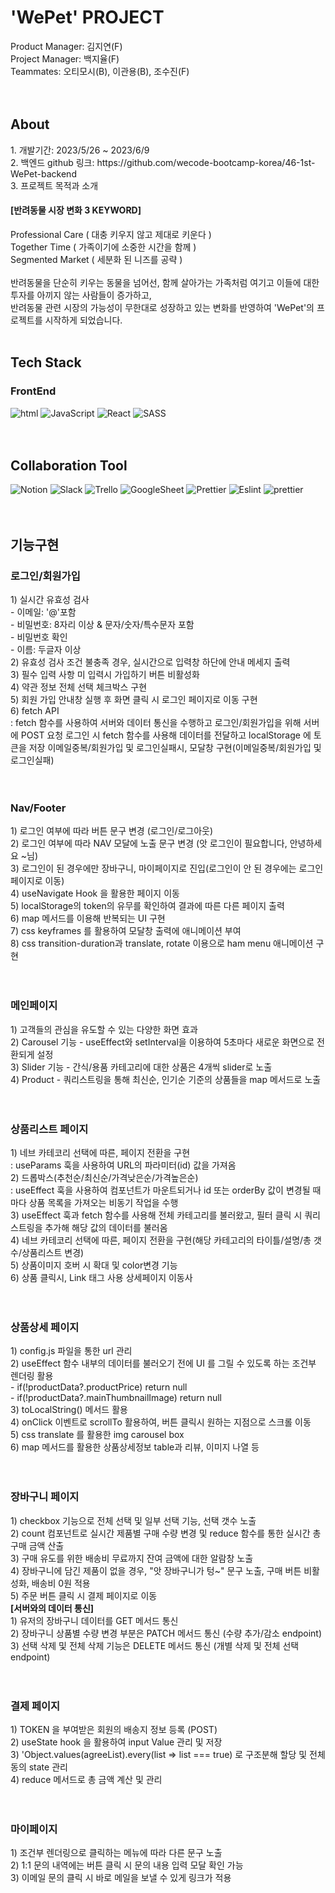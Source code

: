 <h1>'WePet' PROJECT</h1>
Product Manager: 김지연(F) <br />
Project Manager: 백지율(F) <br />
Teammates: 오티모시(B), 이관용(B), 조수진(F) <br />
<br />
<br />
<h2>About</h2>
1.  개발기간: 2023/5/26 ~ 2023/6/9<br />
2.  백엔드 github 링크: https://github.com/wecode-bootcamp-korea/46-1st-WePet-backend<br />
3.  프로젝트 목적과 소개<br />
<h4>[반려동물 시장 변화 3 KEYWORD]</h4>
<span>Professional Care ( 대충 키우지 않고 제대로 키운다 )</span><br />
<span>Together Time ( 가족이기에 소중한 시간을 함께 )</span><br />
<span>Segmented Market ( 세분화 된 니즈를 공략 )</span><br />
<br />
반려동물을 단순히 키우는 동물을 넘어선, 함께 살아가는 가족처럼 여기고 이들에 대한 투자를 아끼지 않는 사람들이 증가하고, <br />
반려동물 관련 시장의 가능성이 무한대로 성장하고 있는 변화를 반영하여 'WePet'의 프로젝트를 시작하게 되었습니다.


<br />
<br />
<h2>Tech Stack</h2>

<h3>FrontEnd</h3>
<div>
<img src="https://img.shields.io/badge/HTML-239120?style=for-the-badge&logo=html5&logoColor=white" alt="html">
<img src="https://img.shields.io/badge/JavaScript-F7DF1E?style=for-the-badge&logo=javascript&logoColor=black" alt="JavaScript">
<img src="https://img.shields.io/badge/React-20232A?style=for-the-badge&logo=react&logoColor=61DAFB" alt="React">
<img src="https://img.shields.io/badge/Sass-CC6699?style=for-the-badge&logo=sass&logoColor=white" alt="SASS">
</div>
<br />
<br />
<h2>Collaboration Tool</h2>
<div>
<img src="https://img.shields.io/badge/Notion-000000?style=for-the-badge&logo=notion&logoColor=white" alt="Notion">
<img src="https://img.shields.io/badge/Slack-4A154B?style=for-the-badge&logo=slack&logoColor=white" alt="Slack">
<img src="https://img.shields.io/badge/Trello-0052CC?style=for-the-badge&logo=trello&logoColor=white" alt="Trello">
<img src="https://img.shields.io/badge/Google%20Sheets-34A853?style=for-the-badge&logo=google-sheets&logoColor=white" alt="GoogleSheet">
<img src="https://img.shields.io/badge/prettier-1A2C34?style=for-the-badge&logo=prettier&logoColor=F7BA3E" alt="Prettier">
<img src="https://img.shields.io/badge/eslint-3A33D1?style=for-the-badge&logo=eslint&logoColor=white" alt="Eslint">
<img src="https://img.shields.io/badge/prettier-1A2C34?style=for-the-badge&logo=prettier&logoColor=F7BA3E" alt="prettier">
</div>
<br />
<br />
<h2>기능구현</h2>

<h3>로그인/회원가입</h3>
<span>1) 실시간 유효성 검사</span> <br />
- 이메일: '@'포함<br />
- 비밀번호: 8자리 이상 & 문자/숫자/특수문자 포함 <br />
- 비밀번호 확인 <br /> 
- 이름: 두글자 이상 <br /> 
<span>2) 유효성 검사 조건 불충족 경우, 실시간으로 입력창 하단에 안내 메세지 출력</span> <br />
<span>3) 필수 입력 사항 미 입력시 가입하기 버튼 비활성화</span> <br />
<span>4) 약관 정보 전체 선택 체크박스 구현</span> <br />
<span>5) 회원 가입 안내창 실행 후 화면 클릭 시 로그인 페이지로 이동 구현</span> <br />
<span>6) fetch API </span> <br />
  : fetch 함수를 사용하여 서버와 데이터 통신을 수행하고 로그인/회원가입을 위해 서버에 POST 요청
   로그인 시 fetch 함수를 사용해 데이터를 전달하고 localStorage 에 토큰을 저장
   이메일중복/회원가입 및 로그인실패시, 모달창 구현(이메일중복/회원가입 및 로그인실패)<br />
<br />
<br />
<h3>Nav/Footer</h3>
<span>1) 로그인 여부에 따라 버튼 문구 변경 (로그인/로그아웃)</span> <br />
<span>2) 로그인 여부에 따라 NAV 모달에 노출 문구 변경 (앗 로그인이 필요합니다, 안녕하세요 ~님)</span> <br />
<span>3) 로그인이 된 경우에만 장바구니, 마이페이지로 진입(로그인이 안 된 경우에는 로그인 페이지로 이동)</span> <br />
<span>4) useNavigate Hook 을 활용한 페이지 이동</span> <br />
<span>5) localStorage의 token의 유무를 확인하여 결과에 따른 다른 페이지 출력</span> <br />
<span>6) map 메서드를 이용해 반복되는 UI 구현</span> <br />
<span>7) css keyframes 를 활용하여 모달창 출력에 애니메이션 부여</span> <br />
<span>8) css transition-duration과 translate, rotate 이용으로 ham menu 애니메이션 구현</span> <br />
<br />
<br />
<h3>메인페이지</h3>
<span>1) 고객들의 관심을 유도할 수 있는 다양한 화면 효과</span> <br />
<span>2) Carousel 기능 - useEffect와 setInterval을 이용하여 5초마다 새로운 화면으로 전환되게 설정</span> <br />
<span>3) Slider 기능 - 간식/용품 카테고리에 대한 상품은 4개씩 slider로 노출</span> <br />
<span>4) Product - 쿼리스트링을 통해 최신순, 인기순 기준의 상품들을 map 메서드로 노출</span> <br />
<br />
<br />

<h3>상품리스트 페이지</h3>
<span>1) 네브 카테코리 선택에 따른, 페이지 전환을 구현</span> <br />
: useParams 훅을 사용하여 URL의 파라미터(id) 값을 가져옴 <br />
<span>2) 드롭박스(추천순/최신순/가격낮은순/가격높은순)</span> <br />
: useEffect 훅을 사용하여 컴포넌트가 마운트되거나 id 또는 orderBy 값이 변경될 때마다 상품 목록을 가져오는 비동기 작업을 수행<br />
<span>3) useEffect 훅과 fetch 함수를 사용해 전체 카테고리를 불러왔고, 필터 클릭 시 쿼리 스트링을 추가해 해당 값의 데이터를 불러옴</span> <br />
<span>4) 네브 카테코리 선택에 따른, 페이지 전환을 구현(해당 카테고리의 타이틀/설명/총 갯수/상품리스트 변경)</span> <br />
<span>5) 상품이미지 호버 시 확대 및 color변경 기능</span> <br />
<span>6) 상품 클릭시, Link 태그 사용 상세페이지 이동사</span> <br />
<br />
<br />
<h3>상품상세 페이지</h3>
<span>1) config.js 파일을 통한 url 관리</span> <br />
<span>2) useEffect 함수 내부의 데이터를 불러오기 전에 UI 를 그릴 수 있도록 하는 조건부 렌더링 활용</span> <br />
   - if(!productData?.productPrice) return null<br />
   - if(!productData?.mainThumbnailImage) return null<br />
<span>3) toLocalString() 메서드 활용</span> <br />
<span>4) onClick 이벤트로 scrollTo 활용하여, 버튼 클릭시 원하는 지점으로 스크롤 이동</span> <br />
<span>5) css translate 를 활용한 img carousel box</span> <br />
<span>6) map 메서드를 활용한 상품상세정보 table과 리뷰, 이미지 나열 등</span> <br />
<br />
<br />
<h3>장바구니 페이지</h3>
<span>1) checkbox 기능으로 전체 선택 및 일부 선택 기능, 선택 갯수 노출</span> <br />
<span>2) count 컴포넌트로 실시간 제품별 구매 수량 변경 및 reduce 함수를 통한 실시간 총 구매 금액 산출</span> <br />
<span>3) 구매 유도를 위한 배송비 무료까지 잔여 금액에 대한 알람창 노출</span> <br />
<span>4) 장바구니에 담긴 제품이 없을 경우, "앗 장바구니가 텅~" 문구 노출, 구매 버튼 비활성화, 배송비 0원 적용</span> <br />
<span>5) 주문 버튼 클릭 시 결제 페이지로 이동</span> <br />
<b>[서버와의 데이터 통신]</b> <br />
<span>1) 유저의 장바구니 데이터를 GET 메서드 통신</span> <br />
<span>2) 장바구니 상품별 수량 변경 부분은 PATCH 메서드 통신 (수량 추가/감소 endpoint)</span> <br />
<span>3) 선택 삭제 및 전체 삭제 기능은 DELETE 메서드 통신 (개별 삭제 및 전체 선택 endpoint)</span> <br />
<br />
<br />
<h3>결제 페이지</h3>
<span>1) TOKEN 을 부여받은 회원의 배송지 정보 등록 (POST)</span> <br />
<span>2) useState hook 을 활용하여 input Value 관리 및 저장</span> <br />
<span>3) 'Object.values(agreeList).every(list => list === true) 로 구조분해 할당 및 전체 동의 state 관리</span> <br />
<span>4) reduce 메서드로 총 금액 계산 및 관리</span> <br />
<br />
<br />
<h3>마이페이지</h3>
<span>1) 조건부 렌더링으로 클릭하는 메뉴에 따라 다른 문구 노출</span> <br />
<span>2) 1:1 문의 내역에는 버튼 클릭 시 문의 내용 입력 모달 확인 가능</span> <br />
<span>3) 이메일 문의 클릭 시 바로 메일을 보낼 수 있게 링크가 적용</span> <br />
<br />
<br />



